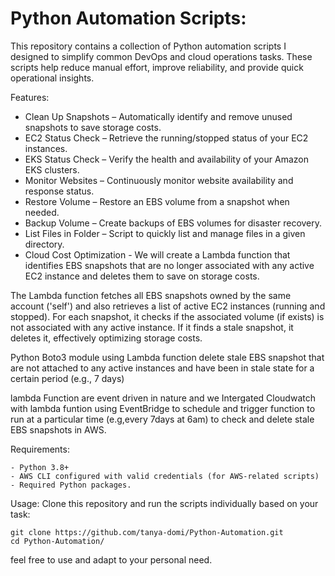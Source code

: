 
# Python Automation Scripts:
This repository contains a collection of Python automation scripts I designed to simplify common DevOps and cloud operations tasks. 
These scripts help reduce manual effort, improve reliability, and provide quick operational insights.

Features:
- Clean Up Snapshots – Automatically identify and remove unused snapshots to save storage costs.
- EC2 Status Check – Retrieve the running/stopped status of your EC2 instances.
- EKS Status Check – Verify the health and availability of your Amazon EKS clusters.
- Monitor Websites – Continuously monitor website availability and response status.
- Restore Volume – Restore an EBS volume from a snapshot when needed.
- Backup Volume – Create backups of EBS volumes for disaster recovery.
- List Files in Folder – Script to quickly list and manage files in a given directory.
- Cloud Cost Optimization - We will create a Lambda function that identifies EBS snapshots that are no longer associated with any active EC2 instance and deletes them to save on storage costs.

The Lambda function fetches all EBS snapshots owned by the same account ('self') and also retrieves a list of active EC2 instances (running and stopped). For each snapshot, it checks if the associated volume (if exists) is not associated with any active instance. If it finds a stale snapshot, it deletes it, effectively optimizing storage costs.

Python Boto3 module using Lambda function delete stale EBS snapshot that are not attached to any active instances and have been in stale state for a certain period (e.g., 7 days)

lambda Function are event driven in nature and we Intergated Cloudwatch with lambda funtion using EventBridge to schedule and trigger function to run at a particular time (e.g,every 7days at 6am) to check and delete stale EBS snapshots in AWS.

Requirements:
```
- Python 3.8+
- AWS CLI configured with valid credentials (for AWS-related scripts)
- Required Python packages.
```

Usage:
Clone this repository and run the scripts individually based on your task:
```
git clone https://github.com/tanya-domi/Python-Automation.git
cd Python-Automation/
```
feel free to use and adapt to your personal need.

